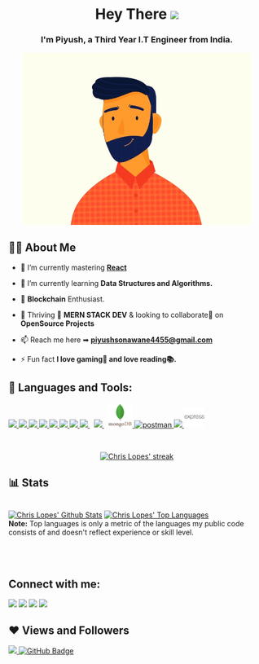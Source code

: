 <!-- <p><a href="#"><img width="100%" height="auto" src="https://ibb.co/yp32jC4" height="175px"/></a></p> -->

<h1 align="center">Hey There <img src="https://raw.githubusercontent.com/MartinHeinz/MartinHeinz/master/wave.gif" width="30px"></h1>
<h3 align="center">I'm <b>Piyush</b>, a Third Year I.T Engineer from India.</h3>

<p align="center"><img src="./igif.gif" width="450" title="Image 1"></p> 

## 🙋‍♂️ About Me

- 🔭 I’m currently mastering **[React](https://courses.learncodeonline.in/learn/home/Complete-React-Native-Mobile-App-developer/section/152586/lesson/801636)**

- 🌱 I’m currently learning **Data Structures and Algorithms.** 
  
- 👾 **Blockchain** Enthusiast.

- 👯 Thriving 💪 **MERN STACK DEV** & looking to collaborate🤝 on **OpenSource Projects**

- 📫 Reach me here ➡ **piyushsonawane4455@gmail.com**

- ⚡ Fun fact **I love gaming👾 and love reading📚.**

## 🚀 Languages and Tools:

<p align="left"> 
    <a href="https://reactjs.org/" target="_blank"> <img src="https://img.icons8.com/color/48/000000/react-native.png"/> </a>
    <a href="https://reactnative.dev/" target="_blank"> <img src="https://img.icons8.com/fluency/48/000000/android.png"/> </a>
    <a href="https://developer.mozilla.org/en-US/docs/Web/JavaScript" target="_blank"> <img src="https://img.icons8.com/color/48/000000/javascript.png"/> </a> 
    <a href="https://www.w3.org/html/" target="_blank"> <img src="https://img.icons8.com/color/48/000000/html-5.png"/> </a> 
    <a href="https://www.w3schools.com/css/" target="_blank"> <img src="https://img.icons8.com/color/48/000000/css3.png"/> </a> 
    <a href="https://getbootstrap.com" target="_blank"> <img src="https://img.icons8.com/color/48/000000/bootstrap.png"/> </a> 
    <a href="https://www.python.org" target="_blank"> <img src="https://img.icons8.com/color/48/000000/python.png"/> </a> 
    <a style="padding-right:8px;" href="https://nodejs.org" target="_blank"> <img src="https://img.icons8.com/color/48/000000/nodejs.png"/> </a> 
    <a style="padding-right:8px;" href="https://www.mysql.com/" target="_blank"> <img src="https://img.icons8.com/fluent/50/000000/mysql-logo.png"/> </a>
    <a href="https://www.mongodb.com/" target="_blank"> <img src="https://raw.githubusercontent.com/devicons/devicon/master/icons/mongodb/mongodb-original-wordmark.svg" alt="mongodb" width="48" height="48"/> </a> 
    <a href="https://postman.com" target="_blank"> <img src="https://www.vectorlogo.zone/logos/getpostman/getpostman-icon.svg" alt="postman" width="45" height="45"/> </a>   
    <a href="https://git-scm.com/" target="_blank"> <img src="https://img.icons8.com/color/48/000000/git.png"/> </a> 
    <a href="https://expressjs.com" target="_blank"> <img src="https://raw.githubusercontent.com/devicons/devicon/master/icons/express/express-original-wordmark.svg" alt="express" width="40" height="40"/> </a>
</p>

<br/>

<p align="center">
    <a href="https://github.com/piyushsonawane07/github-readme-streak-stats">
        <img title="🔥 Get streak stats for your profile at git.io/streak-stats" alt="Chris Lopes' streak" src="https://github-readme-streak-stats.herokuapp.com/?user=piyushsonawane07&theme=black-ice&hide_border=true&stroke=0000&background=060A0CD0"/>
    </a>
</p>

## 📊 Stats

  <br/>
    <a href="https://github.com/piyushsonawane07/github-readme-stats"><img alt="Chris Lopes' Github Stats" src="https://github-readme-stats.vercel.app/api?username=piyushsonawane07&show_icons=true&count_private=true&theme=react&hide_border=true&bg_color=0D1117" /></a>
  <a href="https://github.com/piyushsonawane07/github-readme-stats"><img alt="Chris Lopes' Top Languages" src="https://github-readme-stats.vercel.app/api/top-langs/?username=piyushsonawane07&langs_count=8&count_private=true&layout=compact&theme=react&hide_border=true&bg_color=0D1117" /></a>
  <br/>
  <b>Note:</b> Top languages is only a metric of the languages my public code consists of and doesn't reflect experience or skill level.


<br/>
<br/>

<!-- <a href="https://github.com/piyushsonawane07/github-readme-activity-graph"><img alt="Chris Lopes' Activity Graph" src="https://activity-graph.herokuapp.com/graph?username=piyushsonawane07&bg_color=0D1117&color=5BCDEC&line=5BCDEC&point=FFFFFF&hide_border=true" /></a> -->

<br/>
<br/>

## Connect with me:
<p align="left">

<a href = "https://www.linkedin.com/in/piyush-sonawane-1302/"><img src="https://img.icons8.com/fluent/48/000000/linkedin.png"/></a>
<a href = "https://twitter.com/Piyush_S_07"><img src="https://img.icons8.com/fluent/48/000000/twitter.png"/></a>
<a href = "https://www.instagram.com/piyush_s0nawane/"><img src="https://img.icons8.com/fluent/48/000000/instagram-new.png"/></a>
<a href = "mailto:piyushsonawane4455@gmail.com"><img src="https://img.icons8.com/external-justicon-flat-justicon/48/000000/external-email-notifications-justicon-flat-justicon.png"/></a>


</p>

## ❤ Views and Followers
<a href="https://github.com/Meghna-DAS/github-profile-views-counter">
    <img src="https://komarev.com/ghpvc/?username=piyushsonawane07">
</a>
<a href="https://github.com/piyushsonawane07?tab=followers"><img src="https://img.shields.io/github/followers/piyushsonawane07?label=Followers&style=social" alt="GitHub Badge"></a>
<!-- <p><a href="#"><img width="100%" height="auto" src="https://ibb.co/yp32jC4" height="175px"/></a></p> -->

